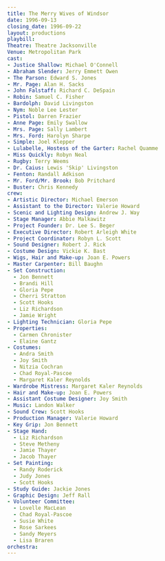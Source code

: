 ```yaml
---
title: The Merry Wives of Windsor
date: 1996-09-13
closing_date: 1996-09-22
layout: productions
playbill:
Theatre: Theatre Jacksonville
Venue: Metropolitan Park
cast:
- Justice Shallow: Michael O'Connell
- Abraham Slender: Jerry Emmett Owen
- The Parson: Edward S. Jones
- Mr. Page: Alan H. Sacks
- John Falstaff: Richard C. DeSpain
- Robin: Samuel C. Fisher
- Bardolph: David Livingston
- Nym: Noble Lee Lester
- Pistol: Darren Frazier
- Anne Page: Emily Swallow
- Mrs. Page: Sally Lambert
- Mrs. Ford: Harolyn Sharpe
- Simple: Joel Klepper
- Lulabelle, Hostess of the Garter: Rachel Quamme
- Miss Quickly: Robyn Neal
- Rugby: Terry Weems
- Dr. Caius: Lewis 'Skip' Livingston
- Fenton: Randall Adkison
- Mr. Ford/Mr. Brook: Bob Pritchard
- Buster: Chris Kennedy
crew:
- Artistic Director: Michael Emerson
- Assistant to the Director: Valerie Howard
- Scenic and Lighting Design: Andrew J. Way
- Stage Manager: Abbie Malkawitz
- Project Founder: Dr. Lee S. Beger
- Executive Director: Robert Arleigh White
- Project Coordinator: Robyn L. Scott
- Sound Designer: Robert J. Rick
- Costume Design: Vickie K. Bast
- Wigs, Hair and Make-up: Joan E. Powers
- Master Carpenter: Bill Baughn
- Set Construction:
  - Jon Bennett
  - Brandi Hill
  - Gloria Pepe
  - Cherri Stratton
  - Scott Hooks
  - Liz Richardson
  - Jamie Wright
- Lighting Technician: Gloria Pepe
- Properties:
  - Carmen Chronister
  - Elaine Gantz
- Costumes:
  - Andra Smith
  - Joy Smith
  - Nitzia Cochran
  - Chad Royal-Pascoe
  - Margaret Kaler Reynolds
- Wardrobe Mistress: Margaret Kaler Reynolds
- Hair and Make-up: Joan E. Powers
- Assistant Costume Designer: Joy Smith
- Music: Landon Walker
- Sound Crew: Scott Hooks
- Production Manager: Valerie Howard
- Key Grip: Jon Bennett
- Stage Hand:
  - Liz Richardson
  - Steve Metheny
  - Jamie Thayer
  - Jacob Thayer
- Set Painting:
  - Randy Roderick
  - Judy Jones
  - Scott Hooks
- Study Guide: Jackie Jones
- Graphic Design: Jeff Rall
- Volunteer Committee:
  - Lovelle MacLean
  - Chad Royal-Pascoe
  - Susie White
  - Rose Sarkees
  - Sandy Meyers
  - Lisa Braren
orchestra:
---
```

